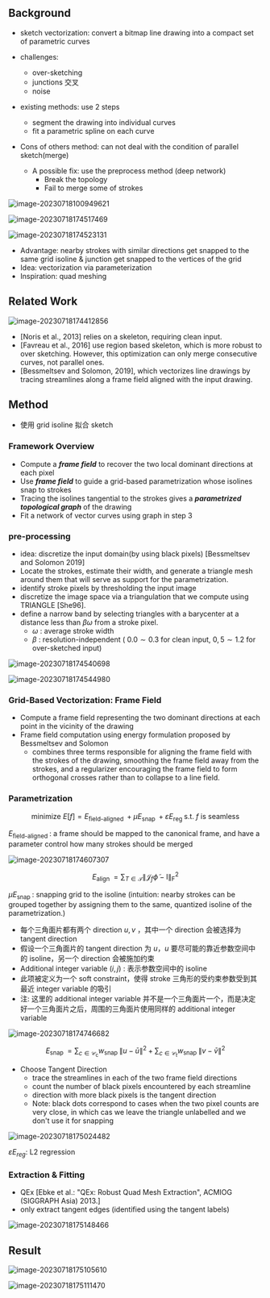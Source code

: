 ## Background

- sketch vectorization: convert a bitmap line drawing into a compact set of parametric curves
- challenges:
  - over-sketching
  - junctions 交叉
  - noise
- existing methods: use 2 steps
  - segment the drawing into individual curves
  - fit a parametric spline on each curve

- Cons of others method: can not deal with the condition of parallel sketch(merge)
  - A possible fix: use the preprocess method (deep network)
    - Break the topology
    - Fail to merge some of strokes


![image-20230718100949621](./assets/image-20230718100949621.png)

![image-20230718174517469](./assets/image-20230718174517469.png)

![image-20230718174523131](./assets/image-20230718174523131.png)

- Advantage: nearby strokes with similar directions get snapped to the same grid isoline & junction get snapped to the vertices of the grid
- Idea: vectorization via parameterization
- Inspiration: quad meshing

## Related Work

![image-20230718174412856](./assets/image-20230718174412856.png)

- [Noris et al., 2013] relies on a skeleton, requiring clean input.
- [Favreau et al., 2016] use region based skeleton, which is more robust to over sketching. However, this optimization can only merge consecutive curves, not parallel ones.
- [Bessmeltsev and Solomon, 2019], which vectorizes line drawings by tracing streamlines along a frame field aligned with the input drawing.

## Method 

- 使用 grid isoline 拟合 sketch

### Framework Overview

- Compute a ***frame field*** to recover the two local dominant directions at each pixel
- Use ***frame field*** to guide a grid-based parametrization whose isolines snap to strokes
- Tracing the isolines tangential to the strokes gives a ***parametrized topological graph*** of the drawing
- Fit a network of vector curves using graph in step 3

### pre-processing

- idea: discretize the input domain(by using black pixels) [Bessmeltsev and Solomon 2019]
- Locate the strokes, estimate their width, and generate a triangle mesh around them that will serve as support for the parametrization.
- identify stroke pixels by thresholding the input image
- discretize the image space via a triangulation that we compute using TRIANGLE [She96].
- define a narrow band by selecting triangles with a barycenter at a distance less than $\beta \omega$ from a stroke pixel.
  - $\omega$ : average stroke width
  - $\beta$ : resolution-independent ( $0.0 \sim 0.3$ for clean input, $0,5 \sim 1.2$ for over-sketched input)

![image-20230718174540698](./assets/image-20230718174540698.png)

![image-20230718174544980](./assets/image-20230718174544980.png)

### Grid-Based Vectorization: Frame Field

- Compute a frame field representing the two dominant directions at each point in the vicinity of the drawing
- Frame field computation using energy formulation proposed by Bessmeltsev and Solomon
  - combines three terms responsible for aligning the frame field with the strokes of the drawing, smoothing the frame field away from the strokes, and a regularizer encouraging the frame field to form orthogonal crosses rather than to collapse to a line field.

### Parametrization



$$
\text { minimize } E[f]=E_{\text {field-aligned }}+\mu E_{\text {snap }}+\varepsilon E_{\text {reg }} \text { s.t. } f \text { is seamless }
$$



$E_{\text {field-aligned }}$: a frame should be mapped to the canonical frame, and have a parameter control how many strokes should be merged

![image-20230718174607307](./assets/image-20230718174607307.png)


$$
E_{\text {align }}=\sum_{T \in \mathcal{T}}\left\|\mathcal{J}_f \tilde{\phi}-\mathrm{I}\right\|_{\mathrm{F}}^2
$$

$\mu E_{\text {snap }}$: snapping grid to the isoline (intuition: nearby strokes can be grouped together by assigning them to the same, quantized isoline of the parametrization.)



- 每个三角面片都有两个 direction $u, v$ ，其中一个 direction 会被选择为 tangent direction
- 假设一个三角面片的 tangent direction 为 $u ， u$ 要尽可能的靠近参数空间中的 isoline，另一个 direction 会被施加约束
- Additional integer variable $(i, j)$ : 表示参数空间中的 isoline
- 此项被定义为一个 soft constraint，使得 stroke 三角形的受约束参数受到其最近 integer variable 的吸引
- 注: 这里的 additional integer variable 并不是一个三角面片一个，而是决定好一个三角面片之后，周围的三角面片使用同样的 additional integer variable 



![image-20230718174746682](./assets/image-20230718174746682.png)


$$
E_{\text {snap }}=\sum_{c \in \mathcal{C}_{\mathrm{c}}} w_{\text {snap }}\|u-\bar{u}\|^2+\sum_{c \in \mathcal{C}_t} w_{\text {snap }}\|v-\bar{v}\|^2
$$

- Choose Tangent Direction
  - trace the streamlines in each of the two frame field directions
  - count the number of black pixels encountered by each streamline
  - direction with more black pixels is the tangent direction
  - Note: black dots correspond to cases when the two pixel counts are very close, in which cas we leave the triangle unlabelled and we don't use it for snapping

![image-20230718175024482](./assets/image-20230718175024482.png)

$\varepsilon E_{r e g}:$ L2 regression

### Extraction & Fitting

- QEx [Ebke et al.: "QEx: Robust Quad Mesh Extraction", ACMIOG (SIGGRAPH Asia) 2013.]
- only extract tangent edges (identified using the tangent labels)

![image-20230718175148466](./assets/image-20230718175148466.png)

## Result

![image-20230718175105610](./assets/image-20230718175105610.png)

![image-20230718175111470](./assets/image-20230718175111470.png)